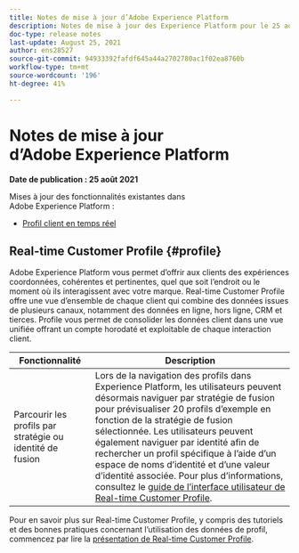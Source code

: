 ```yaml
---
title: Notes de mise à jour d’Adobe Experience Platform
description: Notes de mise à jour des Experience Platform pour le 25 août 2021.
doc-type: release notes
last-update: August 25, 2021
author: ens28527
source-git-commit: 94933392fafdf645a44a2702780ac1f02ea8760b
workflow-type: tm+mt
source-wordcount: '196'
ht-degree: 41%

---
```



# Notes de mise à jour d’Adobe Experience Platform

**Date de publication : 25 août 2021**

Mises à jour des fonctionnalités existantes dans Adobe Experience Platform :

- [Profil client en temps réel](#profile)

## Real-time Customer Profile {#profile}

Adobe Experience Platform vous permet d’offrir aux clients des expériences coordonnées, cohérentes et pertinentes, quel que soit l’endroit ou le moment où ils interagissent avec votre marque. Real-time Customer Profile offre une vue d’ensemble de chaque client qui combine des données issues de plusieurs canaux, notamment des données en ligne, hors ligne, CRM et tierces. Profile vous permet de consolider les données client dans une vue unifiée offrant un compte horodaté et exploitable de chaque interaction client.

| Fonctionnalité | Description |
| ------- | ----------- |
| Parcourir les profils par stratégie ou identité de fusion | Lors de la navigation des profils dans Experience Platform, les utilisateurs peuvent désormais naviguer par stratégie de fusion pour prévisualiser 20 profils d’exemple en fonction de la stratégie de fusion sélectionnée. Les utilisateurs peuvent également naviguer par identité afin de rechercher un profil spécifique à l’aide d’un espace de noms d’identité et d’une valeur d’identité associée. Pour plus d’informations, consultez le [guide de l’interface utilisateur de Real-time Customer Profile](../../profile/ui/user-guide.md). |

Pour en savoir plus sur Real-time Customer Profile, y compris des tutoriels et des bonnes pratiques concernant l’utilisation des données de profil, commencez par lire la [présentation de Real-time Customer Profile](../../profile/home.md).
